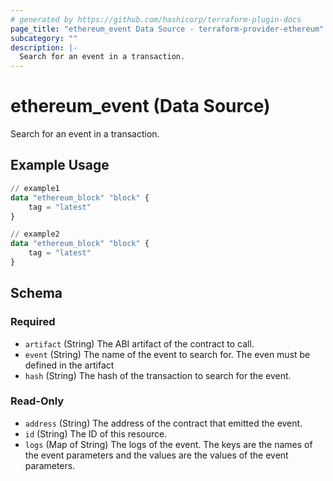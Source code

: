 ```yaml
---
# generated by https://github.com/hashicorp/terraform-plugin-docs
page_title: "ethereum_event Data Source - terraform-provider-ethereum"
subcategory: ""
description: |-
  Search for an event in a transaction.
---
```


# ethereum_event (Data Source)

Search for an event in a transaction.

## Example Usage

```terraform
// example1
data "ethereum_block" "block" {
	tag = "latest"
}

// example2
data "ethereum_block" "block" {
	tag = "latest"
}
```

<!-- schema generated by tfplugindocs -->
## Schema

### Required

- `artifact` (String) The ABI artifact of the contract to call.
- `event` (String) The name of the event to search for. The even must be defined in the artifact
- `hash` (String) The hash of the transaction to search for the event.

### Read-Only

- `address` (String) The address of the contract that emitted the event.
- `id` (String) The ID of this resource.
- `logs` (Map of String) The logs of the event. The keys are the names of the event parameters and the values are the values of the event parameters.
